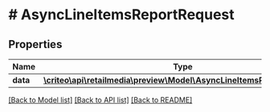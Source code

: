# # AsyncLineItemsReportRequest

## Properties

Name | Type | Description | Notes
------------ | ------------- | ------------- | -------------
**data** | [**\criteo\api\retailmedia\preview\Model\AsyncLineItemsReportResource**](AsyncLineItemsReportResource.md) |  | [optional]

[[Back to Model list]](../../README.md#models) [[Back to API list]](../../README.md#endpoints) [[Back to README]](../../README.md)
